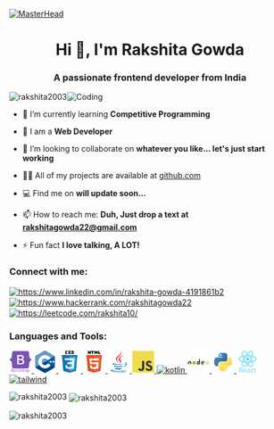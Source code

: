 [![MasterHead](https://ecdn.teacherspayteachers.com/thumbitem/Google-Classroom-GIF-Banners-4850361-1657590505/original-4850361-1.jpg)](https://rakshita2003.io)
<h1 align="center">Hi 👋, I'm Rakshita Gowda</h1>
<h3 align="center">A passionate frontend developer from India</h3>
<img align="right" alt="Coding" width="400" src="https://cdn.dribbble.com/users/4055494/screenshots/15215756/media/d2b66c4ca0192aa26d103448b3d1518b.gif">

<p align="left"> <img src="https://komarev.com/ghpvc/?username=rakshita2003&label=Profile%20views&color=0e75b6&style=flat" alt="rakshita2003" /> </p>

- 🌱 I’m currently learning **Competitive Programming**

- 🌟 I am a **Web Developer**

- 👯 I’m looking to collaborate on **whatever you like... let's just start working**

- 👨‍💻 All of my projects are available at [github.com](https://github.com/Rakshita2003)

- 💻 Find me on **will update soon...**

- 📫 How to reach me: **Duh, Just drop a text at rakshitagowda22@gmail.com**

- ⚡ Fun fact **I love talking, A LOT!**

<h3 align="left">Connect with me:</h3>
<p align="left">
<a href="https://linkedin.com/in/https://www.linkedin.com/in/rakshita-gowda-4191861b2" target="blank"><img align="center" src="https://raw.githubusercontent.com/rahuldkjain/github-profile-readme-generator/master/src/images/icons/Social/linked-in-alt.svg" alt="https://www.linkedin.com/in/rakshita-gowda-4191861b2" height="30" width="40" /></a>
<a href="https://www.hackerrank.com/https://www.hackerrank.com/rakshitagowda22" target="blank"><img align="center" src="https://raw.githubusercontent.com/rahuldkjain/github-profile-readme-generator/master/src/images/icons/Social/hackerrank.svg" alt="https://www.hackerrank.com/rakshitagowda22" height="30" width="40" /></a>
<a href="https://www.leetcode.com/https://leetcode.com/rakshita10/" target="blank"><img align="center" src="https://raw.githubusercontent.com/rahuldkjain/github-profile-readme-generator/master/src/images/icons/Social/leet-code.svg" alt="https://leetcode.com/rakshita10/" height="30" width="40" /></a>
</p>

<h3 align="left">Languages and Tools:</h3>
<p align="left"> <a href="https://getbootstrap.com" target="_blank" rel="noreferrer"> <img src="https://raw.githubusercontent.com/devicons/devicon/master/icons/bootstrap/bootstrap-plain-wordmark.svg" alt="bootstrap" width="40" height="40"/> </a> <a href="https://www.w3schools.com/cpp/" target="_blank" rel="noreferrer"> <img src="https://raw.githubusercontent.com/devicons/devicon/master/icons/cplusplus/cplusplus-original.svg" alt="cplusplus" width="40" height="40"/> </a> <a href="https://www.w3schools.com/css/" target="_blank" rel="noreferrer"> <img src="https://raw.githubusercontent.com/devicons/devicon/master/icons/css3/css3-original-wordmark.svg" alt="css3" width="40" height="40"/> </a> <a href="https://www.w3.org/html/" target="_blank" rel="noreferrer"> <img src="https://raw.githubusercontent.com/devicons/devicon/master/icons/html5/html5-original-wordmark.svg" alt="html5" width="40" height="40"/> </a> <a href="https://www.java.com" target="_blank" rel="noreferrer"> <img src="https://raw.githubusercontent.com/devicons/devicon/master/icons/java/java-original.svg" alt="java" width="40" height="40"/> </a> <a href="https://developer.mozilla.org/en-US/docs/Web/JavaScript" target="_blank" rel="noreferrer"> <img src="https://raw.githubusercontent.com/devicons/devicon/master/icons/javascript/javascript-original.svg" alt="javascript" width="40" height="40"/> </a> <a href="https://kotlinlang.org" target="_blank" rel="noreferrer"> <img src="https://www.vectorlogo.zone/logos/kotlinlang/kotlinlang-icon.svg" alt="kotlin" width="40" height="40"/> </a> <a href="https://nodejs.org" target="_blank" rel="noreferrer"> <img src="https://raw.githubusercontent.com/devicons/devicon/master/icons/nodejs/nodejs-original-wordmark.svg" alt="nodejs" width="40" height="40"/> </a> <a href="https://www.python.org" target="_blank" rel="noreferrer"> <img src="https://raw.githubusercontent.com/devicons/devicon/master/icons/python/python-original.svg" alt="python" width="40" height="40"/> </a> <a href="https://reactjs.org/" target="_blank" rel="noreferrer"> <img src="https://raw.githubusercontent.com/devicons/devicon/master/icons/react/react-original-wordmark.svg" alt="react" width="40" height="40"/> </a> <a href="https://tailwindcss.com/" target="_blank" rel="noreferrer"> <img src="https://www.vectorlogo.zone/logos/tailwindcss/tailwindcss-icon.svg" alt="tailwind" width="40" height="40"/> </a> </p>

<p><img align="left" src="https://github-readme-stats.vercel.app/api/top-langs?username=rakshita2003&show_icons=true&locale=en&layout=compact" alt="rakshita2003" /></p>

<p>&nbsp;<img align="center" src="https://github-readme-stats.vercel.app/api?username=rakshita2003&show_icons=true&locale=en" alt="rakshita2003" /></p>

<p><img align="center" src="https://github-readme-streak-stats.herokuapp.com/?user=rakshita2003&" alt="rakshita2003" /></p>
